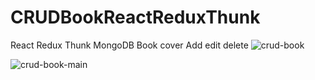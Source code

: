 # CRUDBookReactReduxThunk
React Redux Thunk MongoDB 
Book cover Add edit delete 
![crud-book](https://user-images.githubusercontent.com/4842454/38789416-6a2b82da-417d-11e8-934c-566c4b1f8f86.png)

![crud-book-main](https://user-images.githubusercontent.com/4842454/38789568-7cc5472c-417e-11e8-90ed-a0db9543b75a.png)


